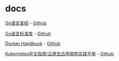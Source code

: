# docs

[Go语言圣经](https://docs.hundan.org/gopl-zh/) - [Github](https://github.com/gopl-zh/gopl-zh.github.com)

[Go语言标准库](https://books.studygolang.com/The-Golang-Standard-Library-by-Example/) - [Github](https://github.com/polaris1119/The-Golang-Standard-Library-by-Example)

[Docker Handbook](https://jimmysong.io/docker-handbook/) - [Github](https://github.com/rootsongjc/docker-handbook)

[Kubernetes中文指南/云原生应用架构实践手册](https://jimmysong.io/kubernetes-handbook/) - [Github](https://github.com/rootsongjc/kubernetes-handbook)
